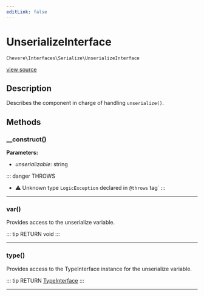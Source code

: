 ```yaml
---
editLink: false
---
```


# UnserializeInterface

`Chevere\Interfaces\Serialize\UnserializeInterface`

[view source](https://github.com/chevere/chevere/blob/master/src/Chevere/Interfaces/Serialize/UnserializeInterface.php)

## Description

Describes the component in charge of handling `unserialize()`.

## Methods

### __construct()

**Parameters:**

- *unserializable*: string

::: danger THROWS
- ⚠ Unknown type `LogicException` declared in `@throws` tag`
:::

---

### var()

Provides access to the unserialize variable.

::: tip RETURN
void
:::

---

### type()

Provides access to the TypeInterface instance for the unserialize variable.

::: tip RETURN
[TypeInterface](../Type/TypeInterface.md)
:::

---
